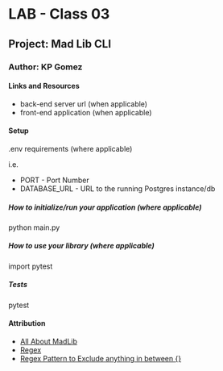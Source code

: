 # LAB - Class 03
## Project: Mad Lib CLI
### Author: KP Gomez
#### Links and Resources
- back-end server url (when applicable)
- front-end application (when applicable)
#### Setup
.env requirements (where applicable)

i.e.

- PORT - Port Number
- DATABASE_URL - URL to the running Postgres instance/db

##### How to initialize/run your application (where applicable)
python main.py

##### How to use your library (where applicable)
import pytest

##### Tests
pytest

#### Attribution
- [All About MadLib](https://hessunacademy.com/what-are-mad-libs/)
- [Regex](https://www.w3schools.com/python/python_regex.asp)
- [Regex Pattern to Exclude anything in between {}](https://chat.openai.com/c/834e3bf3-3c0f-4445-91e8-36af3c7b2343)